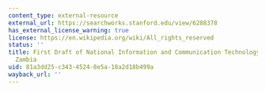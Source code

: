```yaml
---
content_type: external-resource
external_url: https://searchworks.stanford.edu/view/6288378
has_external_license_warning: true
license: https://en.wikipedia.org/wiki/All_rights_reserved
status: ''
title: First Draft of National Information and Communication Technology Policy for
  Zambia
uid: 81a3dd25-c343-4524-8e5a-18a2d18b499a
wayback_url: ''
---
```

